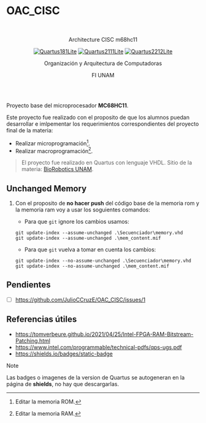 # OAC_CISC

<br/>

<div align="center">

Architecture CISC m68hc11
  
[![Quartus181Lite](https://img.shields.io/badge/Quartus-18.1--Lite-blue)](https://www.intel.com/content/www/us/en/software-kit/665990/intel-quartus-prime-lite-edition-design-software-version-18-1-for-windows.html)
[![Quartus2111Lite](https://img.shields.io/badge/Quartus-21.1.1--Lite-blue)](https://www.intel.com/content/www/us/en/software-kit/736572/intel-quartus-prime-lite-edition-design-software-version-21-1-1-for-windows.html)
[![Quartus2212Lite](https://img.shields.io/badge/Quartus-22.1.2--Lite-blue)](https://www.intel.com/content/www/us/en/software-kit/785086/intel-quartus-prime-lite-edition-design-software-version-22-1-2-for-windows.html)

Organización y Arquitectura de Computadoras

FI UNAM


<br/>

</div>

<br/>

Proyecto base del microprocesador **MC68HC11**.

Este proyecto fue realizado con el proposito de que los alumnos puedan desarrollar e imlpementar los requerimientos correspondientes del proyecto final de la materia:

- Realizar microprogramación[^1].
- Realizar macroprogramación[^2].

> El proyecto fue realizado en Quartus con lenguaje VHDL.
> Sitio de la materia: [BioRobotics UNAM](https://biorobotics.fi-p.unam.mx/organizacion-y-arquitectura-de-computadoras/).

## Unchanged Memory

  1. Con el proposito de **no hacer push** del código base de la memoria rom y la memoria ram voy a usar los soguientes comandos:

     - Para que `git` ignore los cambios usamos:

      ```Shell
      git update-index --assume-unchanged .\Secuenciador\memory.vhd
      git update-index --assume-unchanged .\mem_content.mif
      ```

     - Para que `git` vuelva a tomar en cuenta los cambios:

      ```Shell
      git update-index --no-assume-unchanged .\Secuenciador\memory.vhd
      git update-index --no-assume-unchanged .\mem_content.mif
      ```

## Pendientes

- [ ] <https://github.com/JulioCCruzE/OAC_CISC/issues/1>

## Referencias útiles

- <https://tomverbeure.github.io/2021/04/25/Intel-FPGA-RAM-Bitstream-Patching.html>
- <https://www.intel.com/programmable/technical-pdfs/qps-ugs.pdf>
- <https://shields.io/badges/static-badge>

> [!NOTE]
> Las badges o imagenes de la version de Quartus se autogeneran en la página de **shields**, no hay que descargarlas.

[^1]: Editar la memoria ROM.
[^2]: Editar la memoria RAM.

